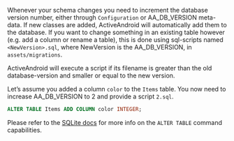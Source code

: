 Whenever your schema changes you need to increment the database version number, either through `Configuration` or AA_DB_VERSION meta-data. If new classes are added, ActiveAndroid will automatically add them to the database. If you want to change something in an existing table however (e.g. add a column or rename a table), this is done using sql-scripts named `<NewVersion>.sql`, where NewVersion is the AA_DB_VERSION, in `assets/migrations`. 

ActiveAndroid will execute a script if its filename is greater than the old database-version and smaller or equal to the new version.

Let’s assume you added a column `color` to the `Items` table. You now need to increase AA_DB_VERSION to 2 and provide a script `2.sql`. 

```sql
ALTER TABLE Items ADD COLUMN color INTEGER;
```

Please refer to the [SQLite docs](https://www.sqlite.org/lang_altertable.html) for more info on the `ALTER TABLE` command capabilities.
